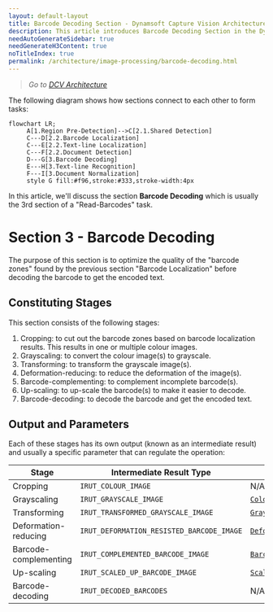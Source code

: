 ```yaml
---
layout: default-layout
title: Barcode Decoding Section - Dynamsoft Capture Vision Architecture
description: This article introduces Barcode Decoding Section in the Dynamsoft Capture Vision architecture.
needAutoGenerateSidebar: true
needGenerateH3Content: true
noTitleIndex: true
permalink: /architecture/image-processing/barcode-decoding.html
---
```


> *Go to [DCV Architecture](../index.md)*

The following diagram shows how sections connect to each other to form tasks:

```mermaid
flowchart LR;
     A[1.Region Pre-Detection]-->C[2.1.Shared Detection]
     C---D[2.2.Barcode Localization]
     C---E[2.2.Text-line Localization]
     C---F[2.2.Document Detection]
     D---G[3.Barcode Decoding]
     E---H[3.Text-line Recognition]
     F---I[3.Document Normalization]
     style G fill:#f96,stroke:#333,stroke-width:4px
```

In this article, we'll discuss the section **Barcode Decoding** which is usually the 3rd section of a "Read-Barcodes" task.

# Section 3 - Barcode Decoding

The purpose of this section is to optimize the quality of the "barcode zones" found by the previous section "Barcode Localization" before decoding the barcode to get the encoded text.

## Constituting Stages

This section consists of the following stages:

1. Cropping: to cut out the barcode zones based on barcode localization results. This results in one or multiple colour images.
2. Grayscaling: to convert the colour image(s) to grayscale.
3. Transforming: to transform the grayscale image(s).
4. Deformation-reducing: to reduce the deformation of the image(s).
5. Barcode-complementing: to complement incomplete barcode(s).
6. Up-scaling: to up-scale the barcode(s) to make it easier to decode.
7. Barcode-decoding: to decode the barcode and get the encoded text.

## Output and Parameters

Each of these stages has its own output (known as an intermediate result) and usually a specific parameter that can regulate the operation:

| Stage                 | Intermediate Result Type                  | Related Parameter                                                                                                     |
| --------------------- | ----------------------------------------- | --------------------------------------------------------------------------------------------------------------------- |
| Cropping              | `IRUT_COLOUR_IMAGE`                       | N/A                                                                                                                   |
| Grayscaling           | `IRUT_GRAYSCALE_IMAGE`                    | [`ColourConversionModes`](../../parameters/reference/image-parameter/colour-conversion-modes.md)                      |
| Transforming          | `IRUT_TRANSFORMED_GRAYSCALE_IMAGE`        | [`GrayscaleTransformationModes`](../../parameters/reference/image-parameter/grayscale-transformation-modes.md)        |
| Deformation-reducing  | `IRUT_DEFORMATION_RESISTED_BARCODE_IMAGE` | [`DeformationResistingModes`](../../parameters/reference/barcode-reader-task-settings/deformation-resisting-modes.md) |
| Barcode-complementing | `IRUT_COMPLEMENTED_BARCODE_IMAGE`         | [`BarcodeComplementModes`](../../parameters/reference/barcode-reader-task-settings/barcode-complement-modes.md)       |
| Up-scaling            | `IRUT_SCALED_UP_BARCODE_IMAGE`            | [`ScaleUpModes`](../../parameters/reference/image-parameter/scale-up-modes.md) |
| Barcode-decoding      | `IRUT_DECODED_BARCODES`                   | N/A                                                                                                                   |